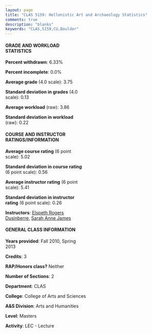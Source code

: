 ```yaml
---
layout: page
title: "CLAS 5159: Hellenistic Art and Archaeology Statistics"
comments: true
description: "blanks"
keywords: "CLAS,5159,CU,Boulder"
---
```

<head>
<script src="https://ajax.googleapis.com/ajax/libs/jquery/2.1.3/jquery.min.js"></script>
<script src="https://dl.dropboxusercontent.com/s/pc42nxpaw1ea4o9/highcharts.js?dl=0"></script>
<!-- <script src="../assets/js/highcharts.js"></script> -->
<style type="text/css">@font-face {
	font-family: "Bebas Neue";
	src: url(https://www.filehosting.org/file/details/544349/BebasNeue Regular.otf) format("opentype");
	}
	h1.Bebas { 
		font-family: "Bebas Neue", Verdana, Tahoma;
	}
</style>
</head>
<body>
	<div id="container" style="float: right; width: 45%; height: 88%; margin-left: 2.5%; margin-right: 2.5%;"></div>
	<script language="JavaScript">
		$(document).ready(function() {
		var chart = {type: 'column'};
		var title = {text: 'Grade Distribution'};
		var xAxis = {categories: ['A','B','C','D','F'],crosshair: true};
		var yAxis = {min: 0,title: {text: 'Percentage'}};
		var tooltip = {headerFormat: '<center><b><span style="font-size:20px">{point.key}</span></b></center>',
		               pointFormat: '<td style="padding:0"><b>{point.y:.1f}%</b></td>',
		               footerFormat: '</table>',shared: true,useHTML: true};
		var plotOptions = {column: {pointPadding: 0.0,borderWidth: 0}};  
		var credits = {enabled: false};var series= [{name: 'Percent',data: [83.33,16.67,0.0,0.0,0.0,]}];
		var json = {};
		json.chart = chart;
		json.title = title;
		json.tooltip = tooltip;
		json.xAxis = xAxis;
		json.yAxis = yAxis;  
		json.series = series;
		json.plotOptions = plotOptions;  
		json.credits = credits;
		$('#container').highcharts(json);
	});
	</script>
</body>
			   
#### GRADE AND WORKLOAD STATISTICS

**Percent withdrawn**: 6.33%

**Percent incomplete**: 0.0%

**Average grade** (4.0 scale): 3.75

**Standard deviation in grades** (4.0 scale): 0.13

**Average workload** (raw): 3.86

**Standard deviation in workload** (raw): 0.22

#### COURSE AND INSTRUCTOR RATINGS/INFORMATION

**Average course rating** (6 point scale): 5.02

**Standard deviation in course rating** (6 point scale): 0.56

**Average instructor rating** (6 point scale): 5.41

**Standard deviation in instructor rating** (6 point scale): 0.26

**Instructors**: <a href='../../instructors/Elspeth_Rogers_Dusinberre'>Elspeth Rogers Dusinberre</a>, <a href='../../instructors/Sarah_Anne_James'>Sarah Anne James</a>

#### GENERAL CLASS INFORMATION

**Years provided**: Fall 2010, Spring 2013

**Credits**: 3

**RAP/Honors class?** Neither

**Number of Sections**: 2

**Department**: CLAS

**College**: College of Arts and Sciences

**A&S Division**: Arts and Humanities

**Level**: Masters

**Activity**: LEC - Lecture
